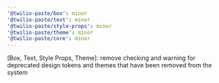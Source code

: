 ```yaml
---
'@twilio-paste/box': minor
'@twilio-paste/text': minor
'@twilio-paste/style-props': minor
'@twilio-paste/theme': minor
'@twilio-paste/core': minor
---
```


[Box, Text, Style Props, Theme]: remove checking and warning for deprecated design tokens and themes that have been removed from the system
